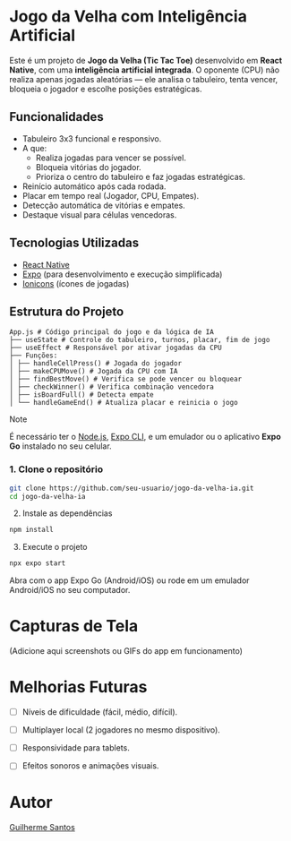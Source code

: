 # Jogo da Velha com Inteligência Artificial

Este é um projeto de **Jogo da Velha (Tic Tac Toe)** desenvolvido em **React Native**, com uma **inteligência artificial integrada**. O oponente (CPU) não realiza apenas jogadas aleatórias — ele analisa o tabuleiro, tenta vencer, bloqueia o jogador e escolhe posições estratégicas.

## Funcionalidades

- Tabuleiro 3x3 funcional e responsivo.
- A que:
  - Realiza jogadas para vencer se possível.
  - Bloqueia vitórias do jogador.
  - Prioriza o centro do tabuleiro e faz jogadas estratégicas.
- Reinício automático após cada rodada.
- Placar em tempo real (Jogador, CPU, Empates).
- Detecção automática de vitórias e empates.
- Destaque visual para células vencedoras.

## Tecnologias Utilizadas

- [React Native](https://reactnative.dev/)
- [Expo](https://expo.dev/) (para desenvolvimento e execução simplificada)
- [Ionicons](https://ionic.io/ionicons) (ícones de jogadas)

## Estrutura do Projeto

```shell
App.js # Código principal do jogo e da lógica de IA
├── useState # Controle do tabuleiro, turnos, placar, fim de jogo
├── useEffect # Responsável por ativar jogadas da CPU
├── Funções:
│ ├── handleCellPress() # Jogada do jogador
│ ├── makeCPUMove() # Jogada da CPU com IA
│ ├── findBestMove() # Verifica se pode vencer ou bloquear
│ ├── checkWinner() # Verifica combinação vencedora
│ ├── isBoardFull() # Detecta empate
│ └── handleGameEnd() # Atualiza placar e reinicia o jogo
```

> [!NOTE]
> É necessário ter o [Node.js](https://nodejs.org/), [Expo CLI](https://docs.expo.dev/get-started/installation/), e um emulador ou o aplicativo **Expo Go** instalado no seu celular.

### 1. Clone o repositório

```bash
git clone https://github.com/seu-usuario/jogo-da-velha-ia.git
cd jogo-da-velha-ia
```

2. Instale as dependências
```bash
npm install
```

3. Execute o projeto
```bash
npx expo start
```

Abra com o app Expo Go (Android/iOS) ou rode em um emulador Android/iOS no seu computador.

# Capturas de Tela
(Adicione aqui screenshots ou GIFs do app em funcionamento)

# Melhorias Futuras
- [ ] Níveis de dificuldade (fácil, médio, difícil).

- [ ] Multiplayer local (2 jogadores no mesmo dispositivo).

- [ ] Responsividade para tablets.

- [ ] Efeitos sonoros e animações visuais.

# Autor
[Guilherme Santos](https://www.linkedin.com/in/guilhermee-santos)
